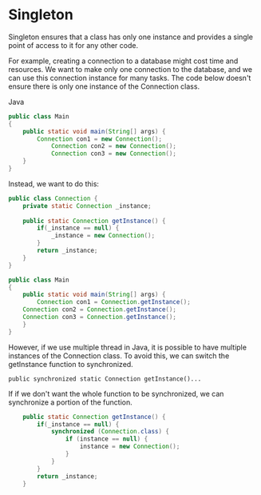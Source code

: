 # Singleton
Singleton ensures that a class has only one instance and provides a single point of access to it for any other code.

For example, creating a connection to a database might cost time and resources. We want to make only one connection to the database, and we can use this connection instance for many tasks. The code below doesn't ensure there is only one instance of the Connection class.

Java
```java
public class Main
{
	public static void main(String[] args) {
		Connection con1 = new Connection();
    		Connection con2 = new Connection();
    		Connection con3 = new Connection();
	}
}
```
Instead, we want to do this:
```java
public class Connection {
    private static Connection _instance;
    
    public static Connection getInstance() {
        if(_instance == null) {
            _instance = new Connection();
        }
        return _instance;
    }
}

public class Main
{
	public static void main(String[] args) {
		Connection con1 = Connection.getInstance();
    Connection con2 = Connection.getInstance();
    Connection con3 = Connection.getInstance();
	}
}
```
However, if we use multiple thread in Java, it is possible to have multiple instances of the Connection class. To avoid this, we can switch the getInstance function to synchronized.
```
public synchronized static Connection getInstance()...
```
If if we don't want the whole function to be synchronized, we can synchronize a portion of the function.
```java
    public static Connection getInstance() {
        if(_instance == null) {
            synchronized (Connection.class) {
                if (instance == null) {
                    instance = new Connection();
                }
            }
        }
        return _instance;
    }
```
